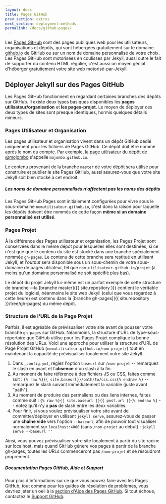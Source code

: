 ```yaml
---
layout: docs
title: Pages GitHub
prev_section: extras
next_section: deployment-methods
permalink: /docs/github-pages/
---
```


Les [Pages GitHub](http://pages.github.com) sont des pages publiques web pour les utilisateurs, organisations et dépôts, qui sont hébergées gratuitement sur le domaine 
[github.io](http://github.io) de GitHub ou sur un nom de domaine personnalisé de votre choix. 
Les Pages GitHub sont motorisées en coulisses par Jekyll, aussi outre le fait 
de supporter du contenu HTML régulier, c'est aussi un moyen génial d'héberger gratuitement votre site web motorisé-par-Jekyll.

## Déployer Jekyll sur des Pages GitHub

Les Pages GitHub fonctionnent en regardant certaines branches des dépôts sur GitHub.
Il existe deux types basiques disponibles les **pages utilisateur/organisation** et **les pages-projet**.
Le moyen de déployer ces deux types de sites sont presque identiques, hormis quelques détails mineurs.

### Pages Utilisateur et Organisation

Les pages utilisateur et organisation vivent dans un dépôt GitHub dédié 
uniquement pour les fichiers de Pages GitHub. Ce dépôt doit être nommé après le nom du compte. 
Par exemple, [la page utilisateur du dépôt de @mojombo](https://github.com/mojombo/mojombo.github.io) s'appelle `mojombo.github.io`.

Le contenu provenant de la branche `master` de votre dépôt sera utilisé pour construire et publier le site Pages GitHub, aussi assurez-vous que votre site Jekyll soit bien stocké à cet endroit.

<div class="note info">
  <h5>Les noms de domaine personnalisés n'affectent pas les noms des dépôts</h5>
  <p>
    Les Pages GitHub Pages sont initialement configurées pour vivre sous le 
    sous-domaine <code>nomutilisateur.github.io</code>, c'est donc la raison pour laquelle les dépôts doivent être nommés de cette façon <strong>même si un domaine personnalisé est utilisé</strong>.
  </p>
</div>

### Pages Projet 

À la différence des Pages utilisateur et organisation, les Pages Projet sont 
conservées dans le même dépôt pour lesquelles elles sont destinées, si ce n'est que que le contenu du site est stocké dans une branche spécialement nommée `gh-pages`.
Le contenu de cette branche sera restitué en utilisant Jekyll, et l'*output* sera disponible sous un sous-chemin de votre sous-domaine de pages utiliateur, tel que 
`nom-utilisateur.github.io/projet` (à moins qu'un domaine personnalisé ne soit spécifié plus bas).

Le dépôt du projet Jekyll lui-même est un parfait exemple de cette structure de branche —la [branche master]({{ site.repository }}) contient le véritable projet du logiciel, néanmoins le site web Jekyll (celui que vous regardez à cette  heure) est contenu dans la [branche gh-pages]({{ site.repository }}/tree/gh-pages) du même dépôt.

### Structure de l'URL de la Page Projet 

Parfois, il est agréable de prévisualiser votre site avant de pousser votre branche `gh-pages` sur GitHub. Néanmoins, la structure d'URL de type-sous-répertoire que GitHub utilise pour les Pages Projet complique la bonne résolution des URLs. Voici une approche pour utiliser la structure d'URL de Page Projet GitHub (`nomutilisateur.github.io/nom-projet/`) tout en maintenant la capacité de prévisualiser localement votre site Jekyll.

1. Dans `_config.yml`, réglez l'option `baseurl` sur `/nom-projet` -- remarquez le slash en avant et l'**absence** d'un slash à la fin.
2. Au moment de faire référence à des fichiers JS ou CSS, faites comme suit :
   `{% raw %}{{ site.baseurl}}/path/to/css.css{% endraw %}` -- remarquez le slash suivant immédiatement la variable (juste avant "path").
3. Au moment de produire des permaliens ou des liens internes, faites comme suit : 
   `{% raw %}{{ site.baseurl }}{{ post.url }}{% endraw %}` -- notez qu'il n'y a 
   **pas** de slash entre les deux variables.
4. Pour finir, si vous voulez prévisualiser votre site avant de committer/déployer en utilisant `jekyll serve`, assurez-vous de passer une **chaîne vide** vers l'option `--baseurl`, afin de pouvoir tout visualiser normalement sur `localhost:4000` (sans `/nom-projet` au début) : `jekyll serve --baseurl ''`

Ainsi, vous pouvez prévisualiser votre site localement à partir du site racine sur localhost, mais quand GitHub génère vos pages à partir de la branche gh-pages, toutes les URLs commenceront pas `/nom-projet` et se résoudront proprement.

<div class="note">
  <h5>Documentation Pages GitHub, Aide et Support</h5>
  <p>
    Pour plus d'informations sur ce que vous pouvez faire avec les Pages GitHub, tout comme pour les guides de résolution de problèmes, vous devriez jeter un oeil à la <a
    href="https://help.github.com/categories/20/articles">section d'Aide des Pages GitHub</a>. 
    Si tout échoue, contactez le <a href="https://github.com/contact">Support GitHub</a>.
  </p>
</div>
